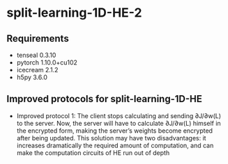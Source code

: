 # split-learning-1D-HE-2

## Requirements
- tenseal 0.3.10
- pytorch 1.10.0+cu102
- icecream 2.1.2
- h5py 3.6.0

## Improved protocols for split-learning-1D-HE

- Improved protocol 1: The client stops calculating and sending ∂J/∂w(L) to the server. Now, the server will have to calculate ∂J/∂w(L) himself in the encrypted form, making the server’s weights become encrypted after being updated. This solution may have two disadvantages: it increases dramatically the required amount of computation, and can make the computation circuits of HE run out of depth



